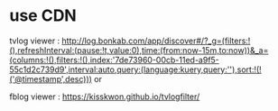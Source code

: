 # use CDN
<script src="https://cdn.jsdelivr.net/gh/kisskwon/tvlogfilter/tvlog.js"></script>
tvlog viewer : http://log.bonkab.com/app/discover#/?_g=(filters:!(),refreshInterval:(pause:!t,value:0),time:(from:now-15m,to:now))&_a=(columns:!(),filters:!(),index:'7de73960-00cb-11ed-a9f5-55c1d2c739d9',interval:auto,query:(language:kuery,query:''),sort:!(!('@timestamp',desc)))
or
<script type="module" src="https://cdn.jsdelivr.net/gh/kisskwon/tvlogfilter/fblog.js"></script>
fblog viewer : https://kisskwon.github.io/tvlogfilter/
